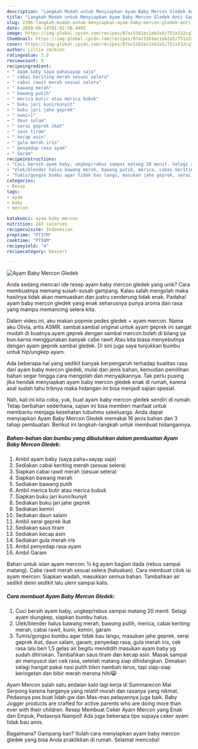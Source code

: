 ```yaml
---
description: "Langkah Mudah untuk Menyiapkan Ayam Baby Mercon Gledek Anti Gagal"
title: "Langkah Mudah untuk Menyiapkan Ayam Baby Mercon Gledek Anti Gagal"
slug: 2396-langkah-mudah-untuk-menyiapkan-ayam-baby-mercon-gledek-anti-gagal
date: 2020-08-14T01:42:58.440Z
image: https://img-global.cpcdn.com/recipes/07ac5161ec1eb2a5/751x532cq70/ayam-baby-mercon-gledek-foto-resep-utama.jpg
thumbnail: https://img-global.cpcdn.com/recipes/07ac5161ec1eb2a5/751x532cq70/ayam-baby-mercon-gledek-foto-resep-utama.jpg
cover: https://img-global.cpcdn.com/recipes/07ac5161ec1eb2a5/751x532cq70/ayam-baby-mercon-gledek-foto-resep-utama.jpg
author: Lillie Jackson
ratingvalue: 3.8
reviewcount: 9
recipeingredient:
- " ayam baby saya pahasayap saja"
- " cabai keriting merah sesuai selera"
- " cabai rawit merah sesuai selera"
- " bawang merah"
- " bawang putih"
- " merica butir atau merica bubuk"
- " buku jari kunirkunyit"
- " buku jari jahe geprek"
- " kemiri"
- " daun salam"
- " serai geprek ikat"
- " saus tiram"
- " kecap asin"
- " gula merah iris"
- " penyedap rasa ayam"
- " Garam"
recipeinstructions:
- "Cuci bersih ayam baby, ungkep/rebus sampai matang 20 menit. Selagi ayam diungkep, siapkan bumbu halus."
- "Ulek/blender halus bawang merah, bawang putih, merica, cabai keriting merah, cabai rawit, kunir, kemiri, garam"
- "Tumis/gongso bumbu agar tidak bau langu, masukan jahe geprek, serai geprek ikat, daun salam, garam, penyedap rasa, gula merah iris, cek rasa lalu beri 1,5 gelas air begitu mendidih masukan ayam baby yg sudah ditiriskan. Tambahkan saus tiram dan kecap asin. Masak sampai air menyusut dan cek rasa, setelah matang siap dihidangkan. Dimakan selagi hangat pakai nasi putih bikin nambah terus, tapi siap-siap keringetan dan bibir merah merona hihi😹"
categories:
- Resep
tags:
- ayam
- baby
- mercon

katakunci: ayam baby mercon 
nutrition: 243 calories
recipecuisine: Indonesian
preptime: "PT37M"
cooktime: "PT58M"
recipeyield: "4"
recipecategory: Dessert

---
```



![Ayam Baby Mercon Gledek](https://img-global.cpcdn.com/recipes/07ac5161ec1eb2a5/751x532cq70/ayam-baby-mercon-gledek-foto-resep-utama.jpg)

Anda sedang mencari ide resep ayam baby mercon gledek yang unik? Cara membuatnya memang susah-susah gampang. Kalau salah mengolah maka hasilnya tidak akan memuaskan dan justru cenderung tidak enak. Padahal ayam baby mercon gledek yang enak seharusnya punya aroma dan rasa yang mampu memancing selera kita.

Dalam video ini, aku makan popmie pedes gledek + ayam mercon. Nama aku Olivia, artis ASMR. sambal.sambal original untuk ayam geprek ini sangat mudah di buatnya.ayam geprek dengan sambal mercon.boleh di bilang ya bun.karna menggunakan banyak cabe rawit Atau kita biasa menyebutnya dengan ayam geprek sambal gledek. Di sini juga saya tunjukkan bumbu untuk hip/ungkep ayam.

Ada beberapa hal yang sedikit banyak berpengaruh terhadap kualitas rasa dari ayam baby mercon gledek, mulai dari jenis bahan, kemudian pemilihan bahan segar hingga cara mengolah dan menyajikannya. Tak perlu pusing jika hendak menyiapkan ayam baby mercon gledek enak di rumah, karena asal sudah tahu triknya maka hidangan ini bisa menjadi sajian spesial.


Nah, kali ini kita coba, yuk, buat ayam baby mercon gledek sendiri di rumah. Tetap berbahan sederhana, sajian ini bisa memberi manfaat untuk membantu menjaga kesehatan tubuhmu sekeluarga. Anda dapat menyiapkan Ayam Baby Mercon Gledek memakai 16 jenis bahan dan 3 tahap pembuatan. Berikut ini langkah-langkah untuk membuat hidangannya.

<!--inarticleads1-->

##### Bahan-bahan dan bumbu yang dibutuhkan dalam pembuatan Ayam Baby Mercon Gledek:

1. Ambil  ayam baby (saya paha+sayap saja)
1. Sediakan  cabai keriting merah (sesuai selera)
1. Siapkan  cabai rawit merah (sesuai selera)
1. Siapkan  bawang merah
1. Sediakan  bawang putih
1. Ambil  merica butir atau merica bubuk
1. Siapkan  buku jari kunir/kunyit
1. Sediakan  buku jari jahe geprek
1. Sediakan  kemiri
1. Sediakan  daun salam
1. Ambil  serai geprek ikat
1. Sediakan  saus tiram
1. Sediakan  kecap asin
1. Sediakan  gula merah iris
1. Ambil  penyedap rasa ayam
1. Ambil  Garam


Bahan untuk isian ayam mercon: ½ kg ayam bagian dada (rebus sampai matang). Cabe rawit merah sesuai selera (haluskan). Cara membuat cilok isi ayam mercon: Siapkan wadah, masukkan semua bahan. Tambahkan air sedikit demi sedikit lalu uleni sampai kalis. 

<!--inarticleads2-->

##### Cara membuat Ayam Baby Mercon Gledek:

1. Cuci bersih ayam baby, ungkep/rebus sampai matang 20 menit. Selagi ayam diungkep, siapkan bumbu halus.
1. Ulek/blender halus bawang merah, bawang putih, merica, cabai keriting merah, cabai rawit, kunir, kemiri, garam
1. Tumis/gongso bumbu agar tidak bau langu, masukan jahe geprek, serai geprek ikat, daun salam, garam, penyedap rasa, gula merah iris, cek rasa lalu beri 1,5 gelas air begitu mendidih masukan ayam baby yg sudah ditiriskan. Tambahkan saus tiram dan kecap asin. Masak sampai air menyusut dan cek rasa, setelah matang siap dihidangkan. Dimakan selagi hangat pakai nasi putih bikin nambah terus, tapi siap-siap keringetan dan bibir merah merona hihi😹


Ayam Mercon salah satu andalan kalo lagi kerja di Summarecon Mal Serpong karena harganya yang relatif murah dan rasanya yang nikmat. Pedasnya pas buat lidah gw dan Mas-mas pelayannya juga baik. Baby Jogger products are crafted for active parents who are doing more than ever with their children. Resep Membuat Ceker Ayam Mercon yang Enak dan Empuk, Pedasnya Nampol! Ada juga beberapa tips supaya ceker ayam tidak bau amis. 

Bagaimana? Gampang kan? Itulah cara menyiapkan ayam baby mercon gledek yang bisa Anda praktikkan di rumah. Selamat mencoba!
